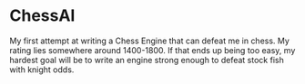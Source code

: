 # ChessAI
My first attempt at writing a Chess Engine that can defeat me in chess. My rating lies somewhere around 1400-1800. If that ends up being too easy, my hardest goal will be to write an engine strong enough to defeat stock fish with knight odds.
